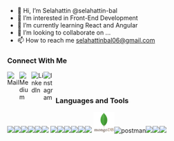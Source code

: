 - 👋 Hi, I’m Selahattin @selahattin-bal
- 👀 I’m interested in Front-End Development
- 🌱 I’m currently learning React and Angular
- 💞️ I’m looking to collaborate on ...
- 📫 How to reach me selahattinbal06@gmail.com

### Connect With Me
[<img align="left" alt="Mail" width="28px" src="https://media.istockphoto.com/vectors/mail-post-envelope-icon-shape-postage-letter-logo-symbol-email-sign-vector-id1189293453?k=20&m=1189293453&s=170667a&w=0&h=0qLb01CW7QhspfsfOBzXvzAz0rRB8jT-mMytGkgsqP0=" />][email]
[<img align="left" alt="Medium" width="28px" src="http://logok.org/wp-content/uploads/2020/10/Medium-logo-2020-640x480.png" />][medium]
[<img align="left" alt="LinkedIn" width="28px" src="https://cdn-icons-png.flaticon.com/512/174/174857.png" />][linkedin]
[<img align="left" alt="Instagram" width="28px" src="https://upload.wikimedia.org/wikipedia/commons/e/e7/Instagram_logo_2016.svg" />][instagram]
<br />
<br />

### Languages and Tools

<img src="https://img.icons8.com/color/48/000000/c-plus-plus-logo.png"/><img src="https://img.icons8.com/color/48/000000/javascript.png"/><img src="https://img.icons8.com/color/48/000000/dart.png"/><img src="https://img.icons8.com/color/48/000000/flutter.png"/><img src="https://img.icons8.com/color/48/000000/python.png"/><img src="https://img.icons8.com/color/48/000000/html-5.png"/> <img src="https://img.icons8.com/color/48/000000/css3.png"/><img src="https://img.icons8.com/color/48/000000/php.png"/><img src="https://img.icons8.com/color/48/000000/nodejs.png"/><img src="https://img.icons8.com/color/48/000000/firebase.png"/><img src="https://img.icons8.com/color/48/000000/google-cloud.png"/><img src="https://img.icons8.com/fluent/50/000000/mysql-logo.png"/>
<img src="https://raw.githubusercontent.com/devicons/devicon/master/icons/mongodb/mongodb-original-wordmark.svg" alt="mongodb" width="48" height="48"/><img src="https://www.vectorlogo.zone/logos/getpostman/getpostman-icon.svg" alt="postman" width="45" height="45"/><img src="https://img.icons8.com/color/48/000000/figma--v1.png"/><img src="https://img.icons8.com/color/48/000000/visual-studio-code-2019.png"/><img src="https://img.icons8.com/color/48/000000/xcode.png"/>


[linkedin]: https://linkedin.com/in/Akanksha1212
[github]: https://github.com/Akanksha1212
[instagram]: https://www.instagram.com/akankshasingh1212
[medium]: https://medium.com/@coderjedi
[email]: mailto:singhakanksha221b@gmail.com
